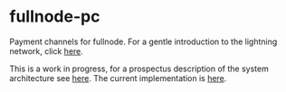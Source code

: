 # fullnode-pc

Payment channels for fullnode. For a gentle introduction to the lightning network, click [here](https://github.com/yoursnetwork/fullnode-pc/blob/master/docs/gentle-lightning.md).

This is a work in progress, for a prospectus description of the system architecture see [here](https://github.com/yoursnetwork/fullnode-pc/blob/master/docs/yours_lightning_03.md). The current implementation is [here](https://github.com/yoursnetwork/fullnode-pc/blob/master/lib/agent.js).
